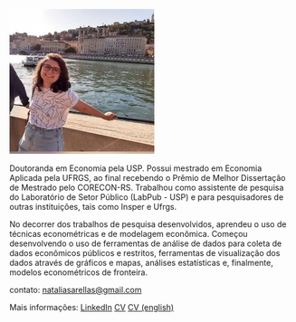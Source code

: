 
![foto](/assets/2021-03-31.jpg)

Doutoranda em Economia pela USP. Possui mestrado em Economia Aplicada pela UFRGS, ao final recebendo o Prêmio de Melhor Dissertação de Mestrado pelo CORECON-RS. Trabalhou como assistente de pesquisa do Laboratório de Setor Público (LabPub - USP) e para pesquisadores de outras instituições, tais como Insper e Ufrgs.

No decorrer dos trabalhos de pesquisa desenvolvidos, aprendeu o uso de técnicas econométricas e de modelagem econômica. Começou desenvolvendo o uso de ferramentas de análise de dados para coleta de dados econômicos públicos e restritos, ferramentas de visualização dos dados através de gráficos e mapas, análises estatísticas e, finalmente, modelos econométricos de fronteira.

contato: nataliasarellas@gmail.com


Mais informações: [LinkedIn](https://www.linkedin.com/in/natalia-sarellas/) [CV](https://drive.google.com/file/d/1vo7-AF2dmISnHktxJcPXE4vrUjGc6oZf/view?usp=sharing) [CV (english)](https://drive.google.com/file/d/19rJas0wwVDQadxpQlqE5j4brYwTn22fX/view?usp=sharing)

